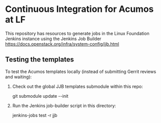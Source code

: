 # Continuous Integration for Acumos at LF

This repository has resources to generate jobs in the Linux Foundation Jenkins instance
using the Jenkins Job Builder https://docs.openstack.org/infra/system-config/jjb.html

## Testing the templates 

To test the Acumos templates locally (instead of submitting Gerrit reviews and waiting):

1. Check out the global JJB templates submodule within this repo:

    git submodule update --init

2. Run the Jenkins job-builder script in this directory:

    jenkins-jobs test -r jjb
